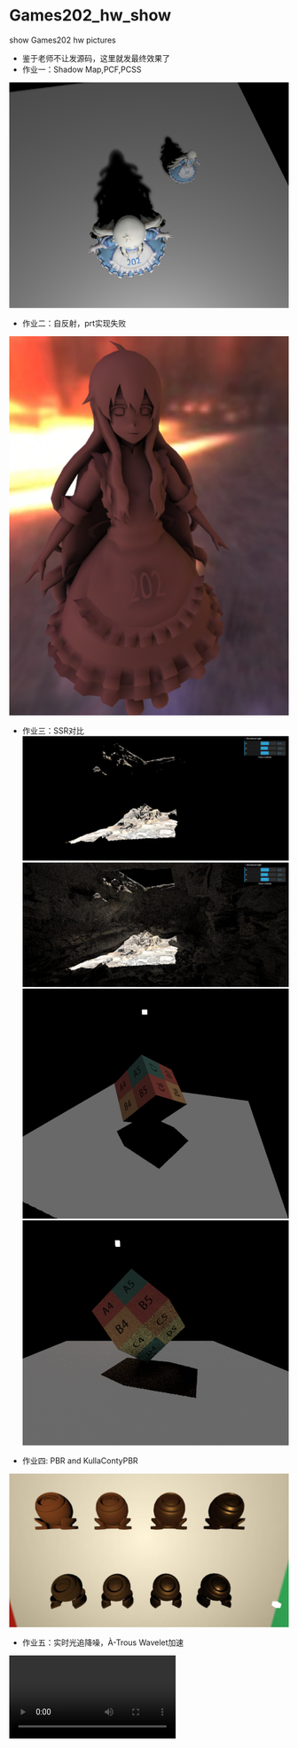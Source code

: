 # Games202_hw_show
show Games202 hw pictures
 - 鉴于老师不让发源码，这里就发最终效果了
 - 作业一：Shadow Map,PCF,PCSS
 
![hw1](./hw1/PCSS.png)

 - 作业二：自反射，prt实现失败
 
 ![hw2](./hw2/Interreflection_in_webgl.png)
 
  - 作业三：SSR对比
 ![hw3](./hw3/DirectLight_Scene3.png)
 ![hw3](./hw3/IndirectLight_Scene3.png)
 ![hw3](./hw3/DirectLight_Scene2.png)
 ![hw3](./hw3/IndirectLight_Scene2.png)

 
 - 作业四: PBR and KullaContyPBR
 
 ![hw4](./hw4/realtime.jpg)
 
 - 作业五：实时光追降噪，À-Trous Wavelet加速
 
 ![hw5](./hw5/hw5_filter_contrast.mp4)